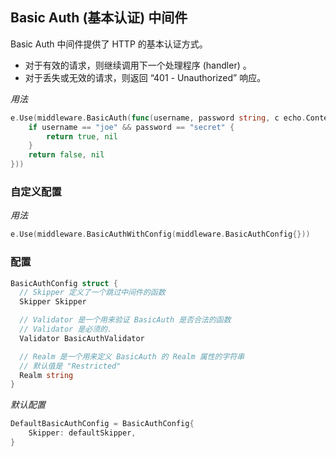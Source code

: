 ## Basic Auth (基本认证) 中间件

Basic Auth 中间件提供了 HTTP 的基本认证方式。

- 对于有效的请求，则继续调用下一个处理程序 (handler) 。
- 对于丢失或无效的请求，则返回 “401 - Unauthorized” 响应。

_用法_

```go
e.Use(middleware.BasicAuth(func(username, password string, c echo.Context) (bool, error) {
	if username == "joe" && password == "secret" {
		return true, nil
	}
	return false, nil
}))
```

### 自定义配置

_用法_
```go
e.Use(middleware.BasicAuthWithConfig(middleware.BasicAuthConfig{}))
```

### 配置

```go
BasicAuthConfig struct {
  // Skipper 定义了一个跳过中间件的函数
  Skipper Skipper

  // Validator 是一个用来验证 BasicAuth 是否合法的函数
  // Validator 是必须的.
  Validator BasicAuthValidator

  // Realm 是一个用来定义 BasicAuth 的 Realm 属性的字符串
  // 默认值是 "Restricted"
  Realm string
}
```

_默认配置_

```go
DefaultBasicAuthConfig = BasicAuthConfig{
	Skipper: defaultSkipper,
}
```
